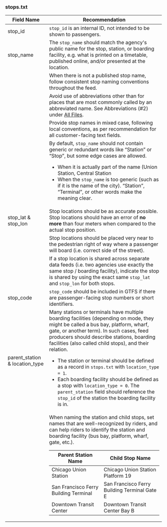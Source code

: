 ### stops.txt

| Field Name | Recommendation |
| --- | --- |
| stop_id | `stop_id` is an internal ID, not intended to be shown to passengers. |
| stop_name | The `stop_name` should match the agency's public name for the stop, station, or boarding facility, e.g. what is printed on a timetable, published online, and/or presented at the location.  |
| | When there is not a published stop name, follow consistent stop naming conventions throughout the feed.  |
| | Avoid use of abbreviations other than for places that are most commonly called by an abbreviated name. See Abbreviations (#2) under [All Files](#all-files).  |
| | Provide stop names in mixed case, following local conventions, as per recommendation for all customer-facing text fields.  |
| | By default, `stop_name` should not contain generic or redundant words like “Station” or “Stop”, but some edge cases are allowed.<ul><li>When it is actually part of the name (Union Station, Central Station<li>When the `stop_name` is too generic (such as if it is the name of the city). “Station”, “Terminal”, or other words make the meaning clear.</ul> |
| stop_lat & stop_lon | Stop locations should be as accurate possible. Stop locations should have an error of __no more__ than four meters when compared to the actual stop position. |
| | Stop locations should be placed very near to the pedestrian right of way where a passenger will board (i.e. correct side of the street). |
| | If a stop location is shared across separate data feeds (i.e. two agencies use exactly the same stop / boarding facility), indicate the stop is shared by using the exact same `stop_lat` and `stop_lon` for both stops. |
| stop_code | `stop_code` should be included in GTFS if there are passenger-facing stop numbers or short identifiers. |
| parent_station & location_type | Many stations or terminals have multiple boarding facilities (depending on mode, they might be called a bus bay, platform, wharf, gate, or another term). In such cases, feed producers should describe stations, boarding facilities (also called child stops), and their relation. <ul><li>The station or terminal should be defined as a record in `stops.txt` with `location_type = 1`.</li><li>Each boarding facility should be defined as a stop with `location_type = 0`. The `parent_station` field should reference the `stop_id` of the station the boarding facility is in.</li></ul> |
| | When naming the station and child stops, set names that are well-recognized by riders, and can help riders to identify the station and boarding facility (bus bay, platform, wharf, gate, etc.).<table class='example'><thead><tr><th>Parent Station Name</th><th>Child Stop Name</th></tr></thead><tbody><tr><td>Chicago Union Station</td><td>Chicago Union Station Platform 19</td></tr><tr><td>San Francisco Ferry Building Terminal</td><td>San Francisco Ferry Building Terminal Gate E</td></tr><tr><td>Downtown Transit Center</td><td>Downtown Transit Center Bay B</td></tr></tbody></table> |
